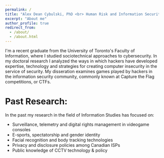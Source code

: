 ```yaml
---
permalink: /
title: "Alex Dean Cybulski, PhD <br> Human Risk and Information Security Culture Specialist"
excerpt: "About me"
author_profile: true
redirect_from: 
  - /about/
  - /about.html
---
```


I'm a recent graduate from the University of Toronto's Faculty of Information, where I studied sociotechnical approaches to cybersecurity. In my doctoral research I analyzed the ways in which hackers have developed expertise, technology and strategies for creating computer insecurity in the service of security. My disseration examines games played by hackers in the information security community, commonly known at Capture the Flag competitions, or CTFs.

Past Research:
======

In the past my research in the field of Information Studies has focused on:
* Surveillance, telemetry and digital rights management in videogame consoles
* E-sports, spectatorship and gender identity
* Facial recognition and body tracking technologies
* Privacy and disclosure policies among Canadian ISPs
* Public knowledge of CCTV technology & policy
